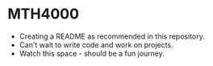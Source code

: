 # MTH4000
- Creating a README as recommended in this repository. 
- Can't wait to write code and work on projects.
- Watch this space - should be a fun journey. 
